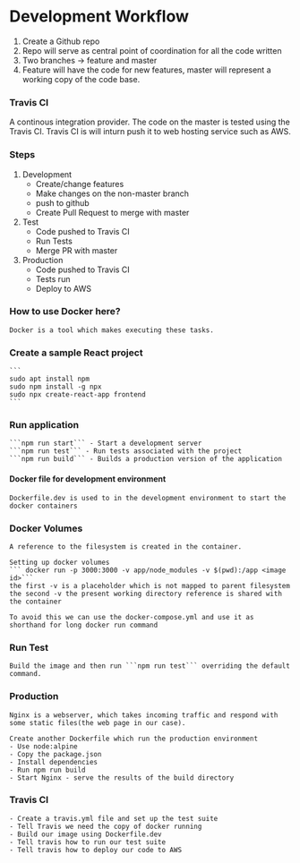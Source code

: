 # Development Workflow

1. Create a Github repo
2. Repo will serve as central point of coordination for all the code written
3. Two branches -> feature and master
4. Feature will have the code for new features, master will represent a working copy of the code base.

### Travis CI

A continous integration provider. The code on the master is tested using the Travis CI. Travis CI is will inturn push it to web hosting service such as AWS.

### Steps

1. Development
    - Create/change features
    - Make changes on the non-master branch
    - push to github
    - Create Pull Request to merge with master
2. Test
    - Code pushed to Travis CI
    - Run Tests
    - Merge PR with master
3. Production
    - Code pushed to Travis CI
    - Tests run
    - Deploy to AWS 

### How to use Docker here?

    Docker is a tool which makes executing these tasks. 


### Create a sample React project
    ```
    sudo apt install npm
    sudo npm install -g npx
    sudo npx create-react-app frontend
    ```

### Run application

    ```npm run start``` - Start a development server
    ```npm run test``` - Run tests associated with the project
    ```npm run build``` - Builds a production version of the application

#### Docker file for development environment
    Dockerfile.dev is used to in the development environment to start the docker containers

### Docker Volumes

    A reference to the filesystem is created in the container.
    
    Setting up docker volumes
    ``` docker run -p 3000:3000 -v app/node_modules -v $(pwd):/app <image id>```
    the first -v is a placeholder which is not mapped to parent filesystem
    the second -v the present working directory reference is shared with the container

    To avoid this we can use the docker-compose.yml and use it as shorthand for long docker run command

### Run Test 

    Build the image and then run ```npm run test``` overriding the default command.


### Production

    Nginx is a webserver, which takes incoming traffic and respond with some static files(the web page in our case).

    Create another Dockerfile which run the production environment
    - Use node:alpine
    - Copy the package.json
    - Install dependencies
    - Run npm run build
    - Start Nginx - serve the results of the build directory

### Travis CI
    
    - Create a travis.yml file and set up the test suite
    - Tell Travis we need the copy of docker running
    - Build our image using Dockerfile.dev
    - Tell travis how to run our test suite
    - Tell travis how to deploy our code to AWS


